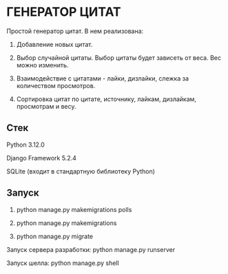 # ГЕНЕРАТОР ЦИТАТ

Простой генератор цитат. В нем реализована:

1. Добавление новых цитат.

2. Выбор случайной цитаты. Выбор цитаты будет зависеть от веса. Вес можно изменить.

3. Взаимодействие с цитатами - лайки, дизлайки, слежка за количеством просмотров.

4. Сортировка цитат по цитате, источнику, лайкам, дизлайкам, просмотрам и весу.

## Стек

Python 3.12.0

Django Framework 5.2.4

SQLite (входит в стандартную библиотеку Python)

## Запуск

1. python manage.py makemigrations polls

2. python manage.py makemigrations

3. python manage.py migrate

Запуск сервера разработки: python manage.py runserver

Запуск шелла: python manage.py shell
